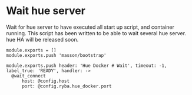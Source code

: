 
# Wait hue server

Wait for hue server to have executed all start up script, and container running.
This script has been written to be able to wait several hue server. hue HA will
be released soon.

    module.exports = []
    module.exports.push 'masson/bootstrap'

    module.exports.push header: 'Hue Docker # Wait', timeout: -1, label_true: 'READY', handler: ->
      @wait_connect
          host: @config.host
          port: @config.ryba.hue_docker.port
